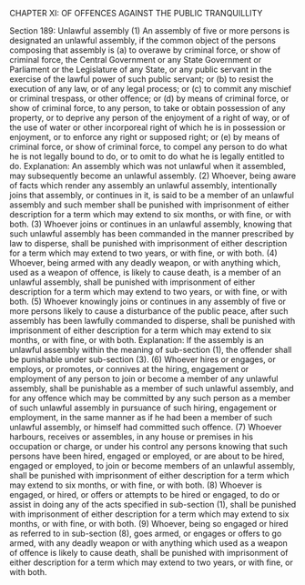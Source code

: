 CHAPTER XI: OF OFFENCES AGAINST THE PUBLIC TRANQUILLITY

Section 189: Unlawful assembly
(1) An assembly of five or more persons is designated an unlawful assembly, if the common object of the persons composing that assembly is (a) to overawe by criminal force, or show of criminal force, the Central Government or any State Government or Parliament or the Legislature of any State, or any public servant in the exercise of the lawful power of such public servant; or (b) to resist the execution of any law, or of any legal process; or (c) to commit any mischief or criminal trespass, or other offence; or (d) by means of criminal force, or show of criminal force, to any person, to take or obtain possession of any property, or to deprive any person of the enjoyment of a right of way, or of the use of water or other incorporeal right of which he is in possession or enjoyment, or to enforce any right or supposed right; or (e) by means of criminal force, or show of criminal force, to compel any person to do what he is not legally bound to do, or to omit to do what he is legally entitled to do.
Explanation: An assembly which was not unlawful when it assembled, may subsequently become an unlawful assembly. (2) Whoever, being aware of facts which render any assembly an unlawful assembly, intentionally joins that assembly, or continues in it, is said to be a member of an unlawful assembly and such member shall be punished with imprisonment of either description for a term which may extend to six months, or with fine, or with both. (3) Whoever joins or continues in an unlawful assembly, knowing that such unlawful assembly has been commanded in the manner prescribed by law to disperse, shall be punished with imprisonment of either description for a term which may extend to two years, or with fine, or with both.
(4) Whoever, being armed with any deadly weapon, or with anything which, used as a weapon of offence, is likely to cause death, is a member of an unlawful assembly, shall be punished with imprisonment of either description for a term which may extend to two years, or with fine, or with both. (5) Whoever knowingly joins or continues in any assembly of five or more persons likely to cause a disturbance of the public peace, after such assembly has been lawfully commanded to disperse, shall be punished with imprisonment of either description for a term which may extend to six months, or with fine, or with both.
Explanation: If the assembly is an unlawful assembly within the meaning of sub-section (1), the offender shall be punishable under sub-section (3). (6) Whoever hires or engages, or employs, or promotes, or connives at the hiring, engagement or employment of any person to join or become a member of any unlawful assembly, shall be punishable as a member of such unlawful assembly, and for any offence which may be committed by any such person as a member of such unlawful assembly in pursuance of such hiring, engagement or employment, in the same manner as if he had been a member of such unlawful assembly, or himself had committed such offence. (7) Whoever harbours, receives or assembles, in any house or premises in his occupation or charge, or under his control any persons knowing that such persons have been hired, engaged or employed, or are about to be hired, engaged or employed, to join or become members of an unlawful assembly, shall be punished with imprisonment of either description for a term which may extend to six months, or with fine, or with both. (8) Whoever is engaged, or hired, or offers or attempts to be hired or engaged, to do or assist in doing any of the acts specified in sub-section (1), shall be punished with imprisonment of either description for a term which may extend to six months, or with fine, or with both. (9) Whoever, being so engaged or hired as referred to in sub-section (8), goes armed, or engages or offers to go armed, with any deadly weapon or with anything which used as a weapon of offence is likely to cause death, shall be punished with imprisonment of either description for a term which may extend to two years, or with fine, or with both.

